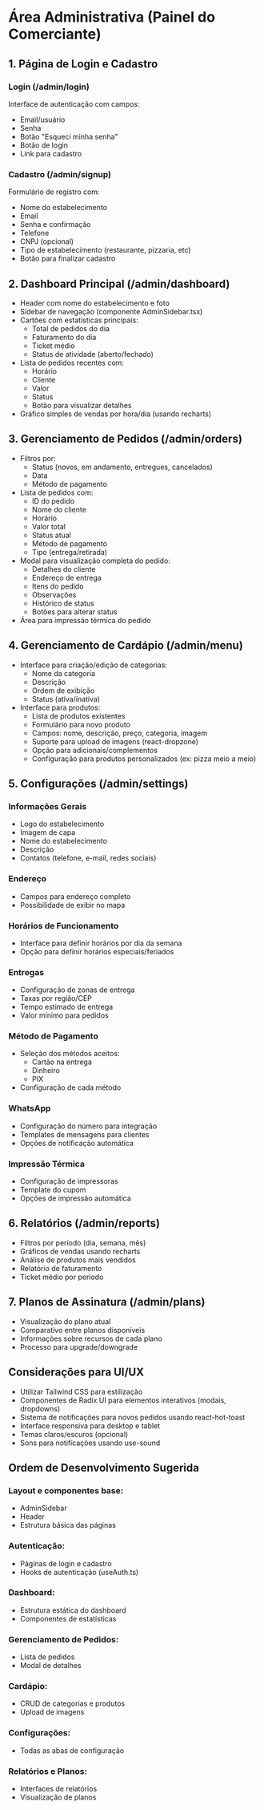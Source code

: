 # Área Administrativa (Painel do Comerciante)

## 1. Página de Login e Cadastro

### Login (/admin/login)

Interface de autenticação com campos:
- Email/usuário
- Senha
- Botão "Esqueci minha senha"
- Botão de login
- Link para cadastro 

### Cadastro (/admin/signup)

Formulário de registro com:
- Nome do estabelecimento
- Email
- Senha e confirmação
- Telefone
- CNPJ (opcional)
- Tipo de estabelecimento (restaurante, pizzaria, etc)
- Botão para finalizar cadastro 

## 2. Dashboard Principal (/admin/dashboard)

- Header com nome do estabelecimento e foto
- Sidebar de navegação (componente AdminSidebar.tsx)
- Cartões com estatísticas principais:
  - Total de pedidos do dia
  - Faturamento do dia
  - Ticket médio
  - Status de atividade (aberto/fechado) 
- Lista de pedidos recentes com:
  - Horário
  - Cliente
  - Valor
  - Status
  - Botão para visualizar detalhes 
- Gráfico simples de vendas por hora/dia (usando recharts) 

## 3. Gerenciamento de Pedidos (/admin/orders)

- Filtros por:
  - Status (novos, em andamento, entregues, cancelados)
  - Data
  - Método de pagamento 
- Lista de pedidos com:
  - ID do pedido
  - Nome do cliente
  - Horário
  - Valor total
  - Status atual
  - Método de pagamento
  - Tipo (entrega/retirada) 
- Modal para visualização completa do pedido:
  - Detalhes do cliente
  - Endereço de entrega
  - Itens do pedido
  - Observações
  - Histórico de status
  - Botões para alterar status 
- Área para impressão térmica do pedido 
 
## 4. Gerenciamento de Cardápio (/admin/menu)

- Interface para criação/edição de categorias:
  - Nome da categoria
  - Descrição
  - Ordem de exibição
  - Status (ativa/inativa) 
- Interface para produtos:
  - Lista de produtos existentes
  - Formulário para novo produto
  - Campos: nome, descrição, preço, categoria, imagem
  - Suporte para upload de imagens (react-dropzone)
  - Opção para adicionais/complementos
  - Configuração para produtos personalizados (ex: pizza meio a meio) 
 
## 5. Configurações (/admin/settings)

### Informações Gerais

- Logo do estabelecimento
- Imagem de capa
- Nome do estabelecimento
- Descrição
- Contatos (telefone, e-mail, redes sociais) 

### Endereço

- Campos para endereço completo
- Possibilidade de exibir no mapa 

### Horários de Funcionamento

- Interface para definir horários por dia da semana
- Opção para definir horários especiais/feriados 

### Entregas

- Configuração de zonas de entrega
- Taxas por região/CEP
- Tempo estimado de entrega
- Valor mínimo para pedidos 
 
### Método de Pagamento

- Seleção dos métodos aceitos:
  - Cartão na entrega
  - Dinheiro
  - PIX
- Configuração de cada método 
 
### WhatsApp

- Configuração do número para integração
- Templates de mensagens para clientes
- Opções de notificação automática 
 
### Impressão Térmica

- Configuração de impressoras
- Template do cupom
- Opções de impressão automática 
 
## 6. Relatórios (/admin/reports)

- Filtros por período (dia, semana, mês)
- Gráficos de vendas usando recharts
- Análise de produtos mais vendidos
- Relatório de faturamento
- Ticket médio por período 

## 7. Planos de Assinatura (/admin/plans)

- Visualização do plano atual
- Comparativo entre planos disponíveis
- Informações sobre recursos de cada plano
- Processo para upgrade/downgrade 
 
## Considerações para UI/UX

- Utilizar Tailwind CSS para estilização 
- Componentes de Radix UI para elementos interativos (modais, dropdowns) 
- Sistema de notificações para novos pedidos usando react-hot-toast 
- Interface responsiva para desktop e tablet
- Temas claros/escuros (opcional)
- Sons para notificações usando use-sound 

## Ordem de Desenvolvimento Sugerida

### Layout e componentes base:
- AdminSidebar
- Header
- Estrutura básica das páginas 

### Autenticação:
- Páginas de login e cadastro
- Hooks de autenticação (useAuth.ts) 

### Dashboard:
- Estrutura estática do dashboard
- Componentes de estatísticas 

### Gerenciamento de Pedidos:
- Lista de pedidos
- Modal de detalhes 

### Cardápio:
- CRUD de categorias e produtos
- Upload de imagens 

### Configurações:
- Todas as abas de configuração 

### Relatórios e Planos:
- Interfaces de relatórios
- Visualização de planos 
